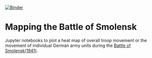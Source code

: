 [![Binder](https://mybinder.org/badge.svg)](https://mybinder.org/v2/gh/rkalyanapurdue/smolensk/master)

# Mapping the Battle of Smolensk 

Jupyter notebooks to plot a heat map of overall troop movement or the movement of individual German army units during the [Battle of Smolensk(1941)](https://en.wikipedia.org/wiki/Battle_of_Smolensk_(1941)).

